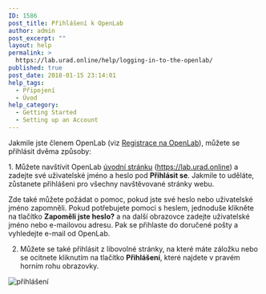```yaml
---
ID: 1586
post_title: Přihlášení k OpenLab
author: admin
post_excerpt: ""
layout: help
permalink: >
  https://lab.urad.online/help/logging-in-to-the-openlab/
published: true
post_date: 2018-01-15 23:14:01
help_tags:
  - Připojení
  - Úvod
help_category:
  - Getting Started
  - Setting up an Account
---
```

Jakmile jste členem OpenLab (viz <a href="https://lab.urad.online/help/signing-up-on-the-openlab/ ‎">Registrace na OpenLab</a>), můžete se přihlásit dvěma způsoby:

<strong>
</strong>1. Můžete navštívit OpenLab <a href="https://lab.urad.online/">úvodní stránku</a> (<a href="https://lab.urad.online">https://lab.urad.online</a>) a zadejte své uživatelské jméno a heslo pod <strong>Přihlásit se</strong>. Jakmile to uděláte, zůstanete přihlášeni pro všechny navštěvované stránky webu.

Zde také můžete požádat o pomoc, pokud jste své heslo nebo uživatelské jméno zapomněli. Pokud potřebujete pomoci s heslem, jednoduše klikněte na tlačítko <strong>Zapoměli jste heslo?</strong> a na další obrazovce zadejte uživatelské jméno nebo e-mailovou adresu. Pak se přihlaste do doručené pošty a vyhledejte e-mail od OpenLab.

2. Můžete se také přihlásit z libovolné stránky, na které máte záložku nebo se ocitnete kliknutím na tlačítko <strong>Přihlášení</strong>, které najdete v pravém horním rohu obrazovky.

<img class="alignnone wp-image-36133 size-full" src="https://openlab.citytech.cuny.edu/wp-content/uploads/2012/08/logging_In_1_v2.png" alt="přihlášení" />
